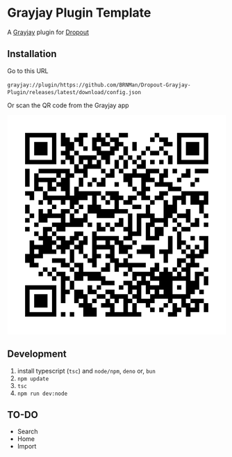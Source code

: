 # Grayjay Plugin Template

A [Grayjay](https://grayjay.app) plugin for [Dropout](https://www.dropout.tv)

## Installation

Go to this URL

`grayjay://plugin/https://github.com/BRNMan/Dropout-Grayjay-Plugin/releases/latest/download/config.json`

Or scan the QR code from the Grayjay app

[![Scan this QR code in the Grayjay app to install this Vimeo plugin for Grayjay](assets/qr.svg)](grayjay://plugin/https://github.com/BRNMan/Dropout-Grayjay-Plugin/releases/latest/download/config.json)

## Development

1. install typescript (`tsc`) and `node/npm`, `deno` or, `bun`
2. `npm update`
3. `tsc`
4. `npm run dev:node`

## TO-DO

- Search
- Home
- Import
